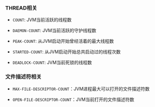 ### THREAD相关

* `COUNT`: JVM当前活跃的线程数

* `DAEMON-COUNT`: JVM当前活跃的守护线程数

* `PEAK-COUNT`: 从JVM启动开始曾经活着的最大线程数

* `STARTED-COUNT`: 从JVM启动开始总共启动过的线程次数

* `DEADLOCK-COUNT`: JVM当前死锁的线程数

### 文件描述符相关

* `MAX-FILE-DESCRIPTOR-COUNT`：JVM进程最大可以打开的文件描述符数

* `OPEN-FILE-DESCRIPTOR-COUNT`：JVM当前打开的文件描述符数
